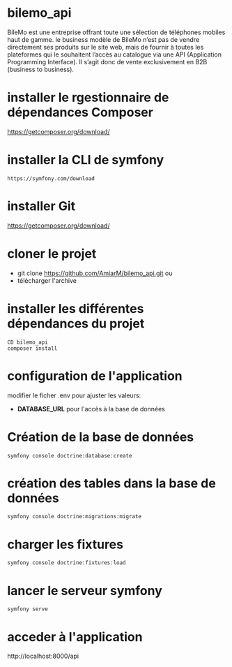 # bilemo_api
BileMo est une entreprise offrant toute une sélection de téléphones mobiles haut de gamme.
le business modèle de BileMo n’est pas de vendre directement ses produits sur le site web, mais de fournir à toutes les plateformes qui le souhaitent l’accès au catalogue via une API (Application Programming Interface).
Il s’agit donc de vente exclusivement en B2B (business to business).
# installer le rgestionnaire de dépendances Composer
https://getcomposer.org/download/
# installer la CLI de symfony
```https://symfony.com/download```
# installer Git
https://getcomposer.org/download/
# cloner le projet
  - git clone  https://github.com/AmiarM/bilemo_api.git  ou  
  - télécharger l'archive
# installer les différentes dépendances du projet
```
CD bilemo_api
composer install
```
# configuration de l'application 
  modifier le ficher .env pour ajuster les valeurs:
  - **DATABASE_URL** pour l'accès à la base de données 
# Création de la base de données 
```symfony console doctrine:database:create```

# création des tables dans la base de données 
```symfony console doctrine:migrations:migrate```

# charger les fixtures
```symfony console doctrine:fixtures:load```

# lancer le serveur symfony
```symfony serve```

# acceder à  l'application
http://localhost:8000/api

